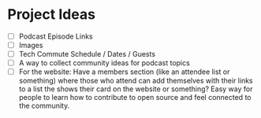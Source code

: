 <!-- NOTE: To add a new idea add the following uncommented to the bottom line -->
<!-- - [ ] YOUR IDEA HERE -->

# Project Ideas

- [ ] Podcast Episode Links
- [ ] Images
- [ ] Tech Commute Schedule / Dates / Guests
- [ ] A way to collect community ideas for podcast topics
- [ ] For the website: Have a members section (like an attendee list or something) where those who attend can add themselves with their links to a list the shows their card on the website or something? Easy way for people to learn how to contribute to open source and feel connected to the community.

<!-- ADD YOUR IDEA ONE LINE ABOVE THIS LINE -->
